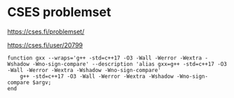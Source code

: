 # CSES problemset

https://cses.fi/problemset/

https://cses.fi/user/20799

    function gxx --wraps='g++ -std=c++17 -O3 -Wall -Werror -Wextra -Wshadow -Wno-sign-compare' --description 'alias gxx=g++ -std=c++17 -O3 -Wall -Werror -Wextra -Wshadow -Wno-sign-compare'
        g++ -std=c++17 -O3 -Wall -Werror -Wextra -Wshadow -Wno-sign-compare $argv;
    end

